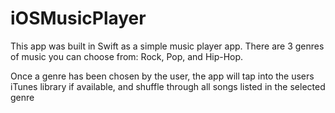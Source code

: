 # iOSMusicPlayer

This app was built in Swift as a simple music player app. There are 3 genres of music you can choose from: Rock, Pop, and Hip-Hop. 

Once a genre has been chosen by the user, the app will tap into the users iTunes library if available, and shuffle through all songs listed in the selected genre
